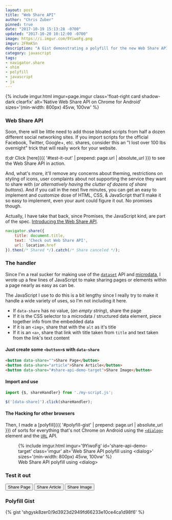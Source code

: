 ```yaml
---
layout: post
title: "Web Share API"
author: "Chris Zuber"
pinned: true
date: "2017-10-19 15:13:28 -0700"
updated: "2017-10-20 10:12:00 -0700"
image: https://i.imgur.com/9YiwoFg.png
imgur: 2FRmKSn
description: "A Gist demonstrating a polyfill for the new Web Share API"
category: javascript
tags:
- navigator.share
- shim
- polyfill
- javascript
- js
---
```

{% include imgur.html
  imgur=page.imgur
  class='float-right card shadow-dark clearfix'
  alt='Native Web Share API on Chrome for Android'
  sizes='(min-width: 800px) 45vw, 100vw'
%}

### Web Share API
Soon, there will be little need to add those bloated scripts from half a dozen
different social networking sites. If you import scripts for the official Facebook,
Twitter, Google+, etc. shares, consider this an "I lost over 100 lbs overnight"
trick that will really work for your website.

*tl;dr* Click [here]({{ '#test-it-out' | prepend: page.url | absolute_url }}) to see
the Web Share API in action.

And, what's more, it'll remove any concerns about theming, restrictions on styling
of icons, user complaints about not supporting the service they want to share
with (*or alternatively having the clutter of dozens of share buttons*). And if
you call in the next five minutes, you can get an easy to implement and customize
dose of HTML, CSS, & JavaScript that'll make it so easy to implement, even your
aunt could figure it out. No promises though.

<div class="clear-both"></div>

Actually, I have take that back, since Promises, the JavaScript kind, are part
of the spec. [Introducing the Web Share API](https://developers.google.com/web/updates/2016/09/navigator-share).

```javascript
navigator.share({
	title: document.title,
	text: 'Check out Web Share API',
	url: location.href
}).then(/* Shared */).catch(/* Share canceled */);
```

### The handler
Since I'm a real sucker for making use of the [`dataset`](https://developer.mozilla.org/en-US/docs/Web/API/HTMLElement/dataset "HTMLElement.dataset")
API and [microdata](https://developer.mozilla.org/en-US/docs/Web/HTML/Microdata),
I wrote up a few lines of JavaScript to make sharing pages or elements within
a page nearly as easy as can be.

The JavaScript I use to do this is a bit lengthy since I really try to make it
handle a wide variety of uses, so I'm not including it here.

- If `data-share` has no value, (*an empty string*), share the page
- If it is the CSS selector to a microdata / structured data element, piece
together info from the embedded data
- If it is an `<img>`, share that with the `alt` as it's title
- If it is an `<a>`, share that link with title taken from `title` and text
taken from the link's text content

#### Just create some `<button>`s with `data-share`
```html
<button data-share="">Share Page</button>
<button data-share="article">Share Article</button>
<button data-share="#share-api-demo-target">Share Image</button>
```

#### Import and use
```javascript
import {$, shareHandler} from './my-script.js';

$('[data-share]').click(shareHandler);
```
#### The Hacking for other browsers
Then, I made a [polyfill]({{ '#polyfill-gist' | prepend: page.url | absolute_url }}) of sorts for
everything that's not Chrome on Android using the [`<dialog>`](https://developer.mozilla.org/en-US/docs/Web/HTML/Element/dialog)
element and the [`URL`](https://developer.mozilla.org/en-US/docs/Web/API/URL) API.
<figure class="card shadow">
{% include imgur.html
  imgur='9YiwoFg'
  id='share-api-demo-target'
  class='imgur'
  alt='Web Share API polyfill using &lt;dialog&gt;'
  sizes='(min-width: 800px) 45vw, 100vw'
%}
<figcaption>Web Share API polyfill using &lt;dialog&gt;</figcaption>
</figure>

### Test it out
<button type="button" data-share="">Share Page</button>
<button type="button" data-share="article">Share Article</button>
<button type="button" data-share="#share-api-demo-target">Share Image</button>

### Polyfill Gist
{% gist 'shgysk8zer0/9d3923d2949fd66233e10ce4ca1d98f6' %}
